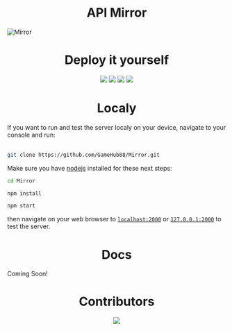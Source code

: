 <h1 align="center">API Mirror</h1>

![Mirror](https://socialify.git.ci/GameHub88/Mirror/image?description=1&descriptionEditable=A%20simple%20proxy%20server%20for%20the%20GameHub%20API&font=Inter&forks=1&issues=1&logo=https%3A%2F%2Fraw.githubusercontent.com%2FGameHub88%2FGameHub%2Fmain%2Fassets%2Fimg%2Flogo.png&name=1&owner=1&pattern=Floating%20Cogs&pulls=1&stargazers=1&theme=Dark)

<h1 align="center">Deploy it yourself</h1>
<p align="center">
<a href="https://app.cyclic.sh/api/app/deploy/GameHub88/Mirror"><img src="https://binbashbanana.github.io/deploy-buttons/buttons/remade/cyclic.svg" /></a>
<a href="https://heroku.com/deploy/?template=https://github.com/GameHub88/Mirror"><img src="https://binbashbanana.github.io/deploy-buttons/buttons/remade/heroku.svg" /></a>
<a href="https://render.com/deploy?repo=https://github.com/GameHub88/Mirror"><img src="https://binbashbanana.github.io/deploy-buttons/buttons/remade/render.svg"/></a>
<a href="https://replit.com/github/GameHub88/Mirror"><img src="https://binbashbanana.github.io/deploy-buttons/buttons/remade/replit.svg" /></a>
</p>

<h1 align="center">Localy</h1>
If you want to run and test the server localy on your device, navigate to your console and run:
<br><br>

```bash
git clone https://github.com/GameHub88/Mirror.git
```

Make sure you have [nodejs](https://nodejs.org) installed for these next steps:
```bash
cd Mirror
```
```bash
npm install
```
```bash
npm start
```
then navigate on your web browser to [`localhost:2000`](http://localhost:2000) or [`127.0.0.1:2000`](http://127.0.0.1:2000) to test the server.

<h1 align="center">Docs</h1>

Coming Soon!

<h1 align="center">Contributors</h1>
<p align="center">
<img src="https://contrib.rocks/image?repo=GameHub88/Mirror"/>
</p>
